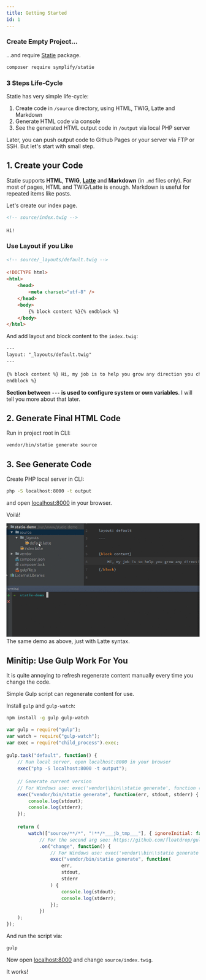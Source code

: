 ```yaml
---
title: Getting Started
id: 1
---
```


### Create Empty Project...

...and require [Statie](https://github.com/Symplify/Statie) package.

```bash
composer require symplify/statie
```

### 3 Steps Life-Cycle

Statie has very simple life-cycle:

1. Create code in `/source` directory, using HTML, TWIG, Latte and Markdown
2. Generate HTML code via console
3. See the generated HTML output code in `/output` via local PHP server

Later, you can push output code to Github Pages or your server via FTP or SSH. But let's start with small step.

## 1. Create your Code

Statie supports **HTML**, **TWIG**, **[Latte](https://github.com/nette/latte)** and **Markdown** (in `.md` files only). For most of pages, HTML and TWIG/Latte is enough. Markdown is useful for repeated items like posts.

Let's create our index page.

```html
<!-- source/index.twig -->

Hi!
```

### Use Layout if you Like

```html
<!-- source/_layouts/default.twig -->

<!DOCTYPE html>
<html>
	<head>
		<meta charset="utf-8" />
	</head>
	<body>
		{% block content %}{% endblock %}
	</body>
</html>
```

And add layout and block content to the `index.twig`:

```html
---
layout: "_layouts/default.twig"
---

{% block content %} Hi, my job is to help you grow any direction you choose! {%
endblock %}
```

**Section between `---` is used to configure system or own variables**. I will tell you more about that later.

## 2. Generate Final HTML Code

Run in project root in CLI:

```bash
vendor/bin/statie generate source
```

## 3. See Generate Code

Create PHP local server in CLI:

```bash
php -S localhost:8000 -t output
```

and open [localhost:8000](https://localhost:8000) in your browser.

Voilá!

![Statie cycle](/data/statie-cycle.gif)
The same demo as above, just with Latte syntax.

## Minitip: Use Gulp Work For You

It is quite annoying to refresh regenerate content manually every time you change the code.

Simple Gulp script can regenerate content for use.

Install `gulp` and `gulp-watch`:

```bash
npm install -g gulp gulp-watch
```

```javascript
var gulp = require("gulp");
var watch = require("gulp-watch");
var exec = require("child_process").exec;

gulp.task("default", function() {
	// Run local server, open localhost:8000 in your browser
	exec("php -S localhost:8000 -t output");

	// Generate current version
	// For Windows use: exec('vendor\\bin\\statie generate', function (err, stdout, stderr) {
	exec("vendor/bin/statie generate", function(err, stdout, stderr) {
		console.log(stdout);
		console.log(stderr);
	});

	return (
		watch(["source/**/*", "!**/*___jb_tmp___"], { ignoreInitial: false })
			// For the second arg see: https://github.com/floatdrop/gulp-watch/issues/242#issuecomment-230209702
			.on("change", function() {
				// For Windows use: exec('vendor\\bin\\statie generate', function (err, stdout, stderr) {
				exec("vendor/bin/statie generate", function(
					err,
					stdout,
					stderr
				) {
					console.log(stdout);
					console.log(stderr);
				});
			})
	);
});
```

And run the script via:

```bash
gulp
```

Now open [localhost:8000](http://localhost:8000) and change `source/index.twig`.

It works!
